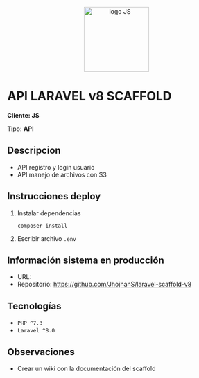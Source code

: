 <p align="center" style="margin: 30px 0;"><img width="150" src="https://res.cloudinary.com/jsifuentes/image/upload/v1610461583/mwrm1jhvqfkrdxyijmnx.png" alt="logo JS"></p>

# API LARAVEL v8 SCAFFOLD

**Cliente: JS**

Tipo: **API**

## Descripcion

- API registro y login usuario
- API manejo de archivos con S3

## Instrucciones deploy

1. Instalar dependencias

   ```
   composer install
   ```

2. Escribir archivo `.env`

## Información sistema en producción

- URL:
- Repositorio: https://github.com/JhojhanS/laravel-scaffold-v8

## Tecnologías

- `PHP ^7.3`
- `Laravel ^8.0`

## Observaciones

- Crear un wiki con la documentación del scaffold
